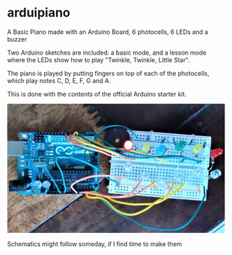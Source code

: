 # arduipiano
A Basic Piano made with an Arduino Board, 6 photocells, 6 LEDs and a buzzer

Two Arduino sketches are included: a basic mode, and a lesson mode where the LEDs show how to play "Twinkle, Twinkle, Little Star".

The piano is played by putting fingers on top of each of the photocells, which play notes C, D, E, F, G and A.

This is done with the contents of the official Arduino starter kit.

![The arduino piano in action](arduipiano-photo.jpg)

Schematics might follow someday, if I find time to make them
